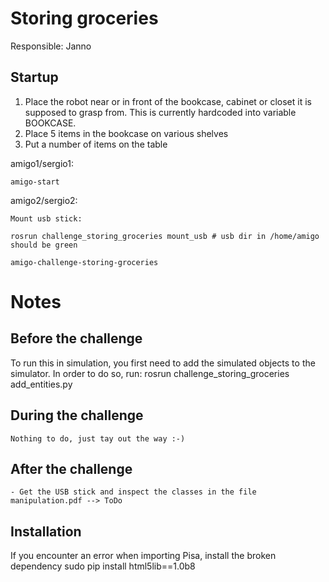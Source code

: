 # Storing groceries

Responsible: Janno

## Startup

1. Place the robot near or in front of the bookcase, cabinet or closet it is supposed to grasp from. This is currently hardcoded into variable BOOKCASE.
2. Place 5 items in the bookcase on various shelves
3. Put a number of items on the table

amigo1/sergio1:

    amigo-start

amigo2/sergio2:

    Mount usb stick:

    rosrun challenge_storing_groceries mount_usb # usb dir in /home/amigo should be green
    
    amigo-challenge-storing-groceries

# Notes

Before the challenge
--------------------
To run this in simulation, you first need to add the simulated objects to the simulator. In order to do so, run:
rosrun challenge_storing_groceries add_entities.py

During the challenge
--------------------

    Nothing to do, just tay out the way :-)

After the challenge
-------------------

    - Get the USB stick and inspect the classes in the file manipulation.pdf --> ToDo

Installation
------------

If you encounter an error when importing Pisa, install the broken dependency
sudo pip install html5lib==1.0b8
